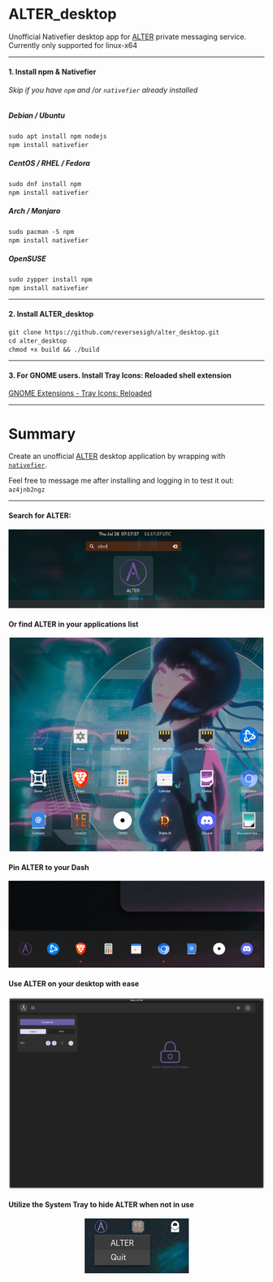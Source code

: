 # ALTER_desktop  
Unofficial Nativefier desktop app for [ALTER](https://altermail.live/) private messaging service. Currently only supported for linux-x64
____________________  
  
#### 1. Install npm  & Nativefier
###### Skip if you have `npm` and /or `nativefier` already installed  
##### Debian / Ubuntu  
`sudo apt install npm nodejs`  
`npm install nativefier`  
##### CentOS / RHEL / Fedora  
`sudo dnf install npm`  
`npm install nativefier` 
##### Arch / Manjaro
`sudo pacman -S npm`  
`npm install nativefier` 
##### OpenSUSE  
`sudo zypper install npm`  
`npm install nativefier` 
  
____________________  
  
 #### 2. Install ALTER_desktop
`git clone https://github.com/reversesigh/alter_desktop.git`  
`cd alter_desktop`  
`chmod +x build && ./build`  
  
____________________  
  
#### 3. For GNOME users. Install Tray Icons: Reloaded shell extension  
[GNOME Extensions - Tray Icons: Reloaded](https://extensions.gnome.org/extension/2890/tray-icons-reloaded/)  
  
____________________
  
# Summary  
Create an unofficial [ALTER](https://altermail.live/) desktop application by wrapping with [`nativefier`](https://github.com/nativefier/nativefier).  
  
Feel free to message me after installing and logging in to test it out: `az4jnb2ngz`  
    
____________________  
    
#### Search for ALTER:  
<p align="center">
<img src="resources/ALTER_shell.png">
</P>  
  
#### Or find ALTER in your applications list  
<p align="center">
<img src="resources/ALTER_applist.png">
</P>  
  
#### Pin ALTER to your Dash
<p align="center">
<img src="resources/ALTER_dash.png">
</P>  
  
#### Use ALTER on your desktop with ease
<p align="center">
<img src="resources/ALTER_desktop.png">   
</p>  
  
#### Utilize the System Tray to hide ALTER when not in use
<p align="center">
<img src="resources/ALTER_tray.png">
</P>  
